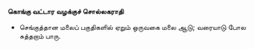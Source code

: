 **கொங்கு வட்டார வழக்குச் சொல்லகராதி**
- செங்குத்தான மலைப் பகுதிகளில் ஏறும் ஒருவகை மலை ஆடு; வரையாடு போல சுத்தறாம் பாரு.


